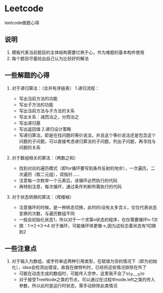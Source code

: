 # Leetcode
leetcode做题心得

## 说明
1. 模板代表当前题目的主体结构需要烂熟于心，作为难题的基本构件使用
2. 每个题目尽量给出自己认为比较好的解法

## 一些解题的心得
1. 对于递归算法：（合并有序链表）
  1.递归流程：
    * 写出当前方法的功能
    * 写出子方法的功能
    * 写出当前方法与子方法的关系
    * 写出关系：减而治之，分而治之
    * 写出递归基
    * 写出返回值
  2.递归设计策略
    * 写递归算法，即是在找问题的等价说法，并且这个等价说法还是包含这个问题的子问题，可以直接考虑递归算法的子问题，列出子问题，再寻找与问题的关系 

  
2. 对于数组相关的算法：（两数之和）
   * 找到对应的遍历模式（即for循环要写到条件反射的地步），一次遍历，二次遍历（取二元组），双指针......
   * 注意每一次枚举一个元素后，该循环必然执行的代码
   * 再特别注意，每次循环，通过条件判断所需执行的代码
  
3. 对于状态转换的算法：（爬楼梯）
    * 注意循环的时候，是一种转态切换，此时的i没有太多含义，仅仅代表状态变换的次数，与遍历数组不同
    * 一般会初始化状态1，所以对于一个求第n状态的程序，仅仅需要循环n-1次
     * 图：1->2->3->4 对于循环，可能循环体更像->,因为这标志着状态有1切换到2
  
## 一些注意点
1. 对于输入为数组，或字符串这两种引用类型，在赋值为空的情况下（即为初始化），idea会检测出错误，故我在做特判时，已经将这些情况排除在外了
     * 可能在动态生成的数组时，可能传入空参，这里我不会了o(╥﹏╥)o
     * 对于接受TreeNode之类的节点，可以通过在过程中node.left之类的传入参数，所以此时是运行时状态，需手动排除此类情况

